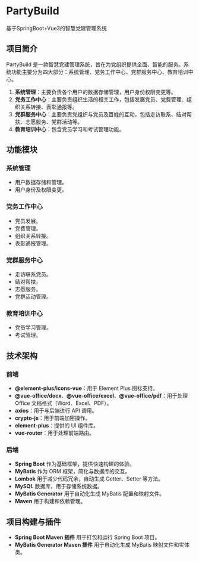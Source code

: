 # PartyBuild
基于SpringBoot+Vue3的智慧党建管理系统

## 项目简介
PartyBuild 是一款智慧党建管理系统，旨在为党组织提供全面、智能的服务。系统功能主要分为四大部分：系统管理、党务工作中心、党群服务中心、教育培训中心。

1. **系统管理**：主要负责各个用户的数据存储管理，用户身份权限变更等。
2. **党务工作中心**：主要负责组织生活的相关工作，包括发展党员、党费管理、组织关系转接、表彰通报等。
3. **党群服务中心**：主要负责党组织与党员及百姓的互动，包括走访联系、结对帮扶、志愿服务、党群活动等。
4. **教育培训中心**：包含党员学习和考试管理功能。

## 功能模块

### 系统管理
- 用户数据存储和管理。
- 用户身份及权限变更。

### 党务工作中心
- 党员发展。
- 党费管理。
- 组织关系转接。
- 表彰通报管理。

### 党群服务中心
- 走访联系党员。
- 结对帮扶。
- 志愿服务。
- 党群活动管理。

### 教育培训中心
- 党员学习管理。
- 考试管理。

## 技术架构

### 前端

- **@element-plus/icons-vue**：用于 Element Plus 图标支持。
- **@vue-office/docx**、**@vue-office/excel**、**@vue-office/pdf**：用于处理 Office 文档格式（Word、Excel、PDF）。
- **axios**：用于与后端进行 API 调用。
- **crypto-js**：用于前端加密操作。
- **element-plus**：提供的 UI 组件库。
- **vue-router**：用于处理前端路由。

### 后端

- **Spring Boot** 作为基础框架，提供快速构建的体验。
- **MyBatis** 作为 ORM 框架，简化与数据库的交互。
- **Lombok** 用于减少代码冗余，自动生成 Getter、Setter 等方法。
- **MySQL** 数据库，用于存储系统数据。
- **MyBatis Generator** 用于自动化生成 MyBatis 配置和映射文件。
- **Maven** 用于构建和依赖管理。

## 项目构建与插件
- **Spring Boot Maven 插件** 用于打包和运行 Spring Boot 项目。
- **MyBatis Generator Maven 插件** 用于自动化生成 MyBatis 映射文件和实体类。
